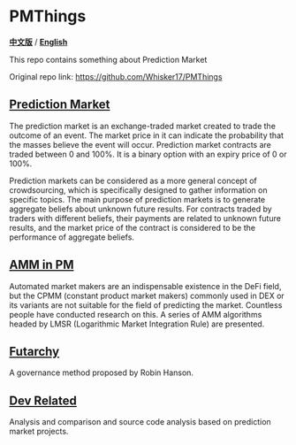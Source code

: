 # PMThings

[**中文版**](https://github.com/Whisker17/PMThings/blob/main/README_CN.md) / [**English**](https://github.com/Whisker17/PMThings/blob/main/README.md)

This repo contains something about Prediction Market

Original repo link: https://github.com/Whisker17/PMThings

## [Prediction Market](https://github.com/Whisker17/PMThings/blob/main/pm/README.md)

The prediction market is an exchange-traded market created to trade the outcome of an event. The market price in it can indicate the probability that the masses believe the event will occur. Prediction market contracts are traded between 0 and 100%. It is a binary option with an expiry price of 0 or 100%.

Prediction markets can be considered as a more general concept of crowdsourcing, which is specifically designed to gather information on specific topics. The main purpose of prediction markets is to generate aggregate beliefs about unknown future results. For contracts traded by traders with different beliefs, their payments are related to unknown future results, and the market price of the contract is considered to be the performance of aggregate beliefs.

## [AMM in PM](https://github.com/Whisker17/PMThings/blob/main/amm/README.md)

Automated market makers are an indispensable existence in the DeFi field, but the CPMM (constant product market makers) commonly used in DEX or its variants are not suitable for the field of predicting the market. Countless people have conducted research on this. A series of AMM algorithms headed by LMSR (Logarithmic Market Integration Rule) are presented.

## [Futarchy](https://github.com/Whisker17/PMThings/blob/main/futarchy/README.md)

A governance method proposed by Robin Hanson.

## [Dev Related](https://github.com/Whisker17/PMThings/blob/main/dev/README.md)

Analysis and comparison and source code analysis based on prediction market projects.

